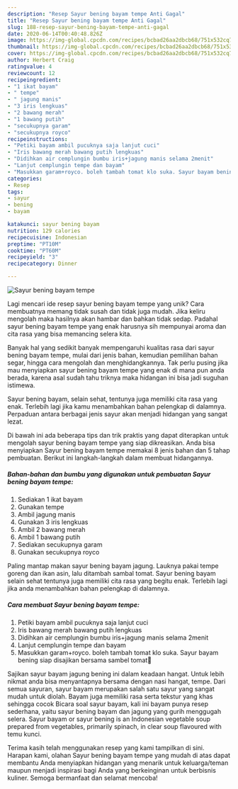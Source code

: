 ```yaml
---
description: "Resep Sayur bening bayam tempe Anti Gagal"
title: "Resep Sayur bening bayam tempe Anti Gagal"
slug: 188-resep-sayur-bening-bayam-tempe-anti-gagal
date: 2020-06-14T00:40:48.826Z
image: https://img-global.cpcdn.com/recipes/bcbad26aa2dbcb68/751x532cq70/sayur-bening-bayam-tempe-foto-resep-utama.jpg
thumbnail: https://img-global.cpcdn.com/recipes/bcbad26aa2dbcb68/751x532cq70/sayur-bening-bayam-tempe-foto-resep-utama.jpg
cover: https://img-global.cpcdn.com/recipes/bcbad26aa2dbcb68/751x532cq70/sayur-bening-bayam-tempe-foto-resep-utama.jpg
author: Herbert Craig
ratingvalue: 4
reviewcount: 12
recipeingredient:
- "1 ikat bayam"
- " tempe"
- " jagung manis"
- "3 iris lengkuas"
- "2 bawang merah"
- "1 bawang putih"
- "secukupnya garam"
- "secukupnya royco"
recipeinstructions:
- "Petiki bayam ambil pucuknya saja lanjut cuci"
- "Iris bawang merah bawang putih lengkuas"
- "Didihkan air cemplungin bumbu iris+jagung manis selama 2menit"
- "Lanjut cemplungin tempe dan bayam"
- "Masukkan garam+royco. boleh tambah tomat klo suka. Sayur bayam bening siap disajikan bersama sambel tomat🥳"
categories:
- Resep
tags:
- sayur
- bening
- bayam

katakunci: sayur bening bayam 
nutrition: 129 calories
recipecuisine: Indonesian
preptime: "PT10M"
cooktime: "PT60M"
recipeyield: "3"
recipecategory: Dinner

---
```



![Sayur bening bayam tempe](https://img-global.cpcdn.com/recipes/bcbad26aa2dbcb68/751x532cq70/sayur-bening-bayam-tempe-foto-resep-utama.jpg)

Lagi mencari ide resep sayur bening bayam tempe yang unik? Cara membuatnya memang tidak susah dan tidak juga mudah. Jika keliru mengolah maka hasilnya akan hambar dan bahkan tidak sedap. Padahal sayur bening bayam tempe yang enak harusnya sih mempunyai aroma dan cita rasa yang bisa memancing selera kita.

Banyak hal yang sedikit banyak mempengaruhi kualitas rasa dari sayur bening bayam tempe, mulai dari jenis bahan, kemudian pemilihan bahan segar, hingga cara mengolah dan menghidangkannya. Tak perlu pusing jika mau menyiapkan sayur bening bayam tempe yang enak di mana pun anda berada, karena asal sudah tahu triknya maka hidangan ini bisa jadi suguhan istimewa.

Sayur bening bayam, selain sehat, tentunya juga memiliki cita rasa yang enak. Terlebih lagi jika kamu menambahkan bahan pelengkap di dalamnya. Perpaduan antara berbagai jenis sayur akan menjadi hidangan yang sangat lezat.


Di bawah ini ada beberapa tips dan trik praktis yang dapat diterapkan untuk mengolah sayur bening bayam tempe yang siap dikreasikan. Anda bisa menyiapkan Sayur bening bayam tempe memakai 8 jenis bahan dan 5 tahap pembuatan. Berikut ini langkah-langkah dalam membuat hidangannya.

<!--inarticleads1-->

##### Bahan-bahan dan bumbu yang digunakan untuk pembuatan Sayur bening bayam tempe:

1. Sediakan 1 ikat bayam
1. Gunakan  tempe
1. Ambil  jagung manis
1. Gunakan 3 iris lengkuas
1. Ambil 2 bawang merah
1. Ambil 1 bawang putih
1. Sediakan secukupnya garam
1. Gunakan secukupnya royco


Paling mantap makan sayur bening bayam jagung. Lauknya pakai tempe goreng dan ikan asin, lalu ditambah sambal tomat. Sayur bening bayam selain sehat tentunya juga memiliki cita rasa yang begitu enak. Terlebih lagi jika anda menambahkan bahan pelengkap di dalamnya. 

<!--inarticleads2-->

##### Cara membuat Sayur bening bayam tempe:

1. Petiki bayam ambil pucuknya saja lanjut cuci
1. Iris bawang merah bawang putih lengkuas
1. Didihkan air cemplungin bumbu iris+jagung manis selama 2menit
1. Lanjut cemplungin tempe dan bayam
1. Masukkan garam+royco. boleh tambah tomat klo suka. Sayur bayam bening siap disajikan bersama sambel tomat🥳


Sajikan sayur bayam jagung bening ini dalam keadaan hangat. Untuk lebih nikmat anda bisa menyantapnya bersama dengan nasi hangat, tempe. Dari semua sayuran, sayur bayam merupakan salah satu sayur yang sangat mudah untuk diolah. Bayam juga memiliki rasa serta tekstur yang khas sehingga cocok Bicara soal sayur bayam, kali ini bayam punya resep sederhana, yaitu sayur bening bayam dan jagung yang gurih menggugah selera. Sayur bayam or sayur bening is an Indonesian vegetable soup prepared from vegetables, primarily spinach, in clear soup flavoured with temu kunci. 

Terima kasih telah menggunakan resep yang kami tampilkan di sini. Harapan kami, olahan Sayur bening bayam tempe yang mudah di atas dapat membantu Anda menyiapkan hidangan yang menarik untuk keluarga/teman maupun menjadi inspirasi bagi Anda yang berkeinginan untuk berbisnis kuliner. Semoga bermanfaat dan selamat mencoba!
